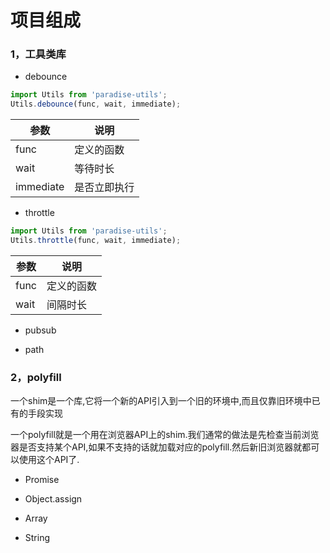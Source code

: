 # 项目组成

### 1，工具类库

* debounce

```javascript
import Utils from 'paradise-utils';
Utils.debounce(func, wait, immediate);
```
| 参数 | 说明          |
| ------ | -------------- |
| func | 定义的函数 |
| wait | 等待时长 |
| immediate | 是否立即执行 |

* throttle

```javascript
import Utils from 'paradise-utils';
Utils.throttle(func, wait, immediate);
```
| 参数 | 说明          |
| ------ | -------------- |
| func | 定义的函数 |
| wait | 间隔时长 |

* pubsub

* path

### 2，polyfill

一个shim是一个库,它将一个新的API引入到一个旧的环境中,而且仅靠旧环境中已有的手段实现

一个polyfill就是一个用在浏览器API上的shim.我们通常的做法是先检查当前浏览器是否支持某个API,如果不支持的话就加载对应的polyfill.然后新旧浏览器就都可以使用这个API了.

* Promise

* Object.assign

* Array

* String


